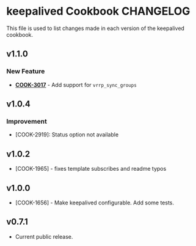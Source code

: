 keepalived Cookbook CHANGELOG
=============================
This file is used to list changes made in each version of the keepalived cookbook.


v1.1.0
------
### New Feature
- **[COOK-3017](https://tickets.opscode.com/browse/COOK-3017)** - Add support for `vrrp_sync_groups`

v1.0.4
------
### Improvement
- [COOK-2919]: Status option not available

v1.0.2
------
- [COOK-1965] - fixes template subscribes and readme typos

v1.0.0
------
- [COOK-1656] - Make keepalived configurable. Add some tests.

v0.7.1
------
- Current public release.
